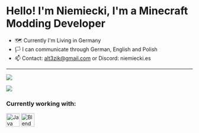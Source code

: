 Hello! I'm Niemiecki, I'm a Minecraft Modding Developer
====================================================================================================================================

* 🗺️ Currently I'm Living in Germany
* 🏳️ I can communicate through German, English and Polish
* 📫 Contact: [alt3zik@gmail.com](mailto:alt3zik@gmail.com) or Discord: niemiecki.es
-----------------------------------------------------------------

<p align = 'left'>
  <img
    src="https://github-readme-stats.vercel.app/api/top-langs/?username=niemieckies&layout=compact&theme=github_dark&hide_border=true"
  />
</p>

<p align = 'left'>
<img
  src="https://github-profile-trophy.vercel.app/?username=niemieckies"/>
</p>

### Currently working with:

<p align="left">
    <a href="https://www.java.com/en/" target="_blank" rel="noreferrer"><img src="https://raw.githubusercontent.com/danielcranney/readme-generator/main/public/icons/skills/java-colored.svg" width="36" height="36" alt="Java" /></a>
    <a href="https://www.blender.org/" target="_blank" rel="noreferrer"><img src="https://raw.githubusercontent.com/danielcranney/readme-generator/main/public/icons/skills/blender-colored.svg" width="36" height="36" alt="Blender" /></a>
</p>
